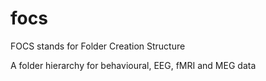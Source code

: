 # focs
FOCS stands for Folder Creation Structure

A folder hierarchy for behavioural, EEG, fMRI and MEG data 
